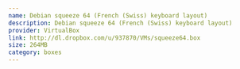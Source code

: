 ```yaml
---
name: Debian squeeze 64 (French (Swiss) keyboard layout)
description: Debian squeeze 64 (French (Swiss) keyboard layout)
provider: VirtualBox
link: http://dl.dropbox.com/u/937870/VMs/squeeze64.box
size: 264MB
category: boxes
---
```

